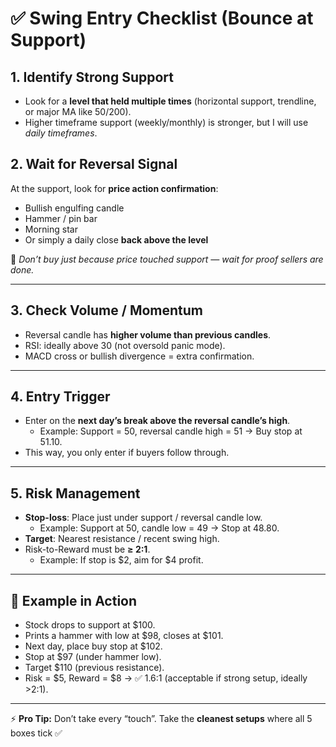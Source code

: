 # ✅ Swing Entry Checklist (Bounce at Support)

## 1. Identify Strong Support

- Look for a **level that held multiple times** (horizontal support, trendline, or major MA like 50/200).
- Higher timeframe support (weekly/monthly) is stronger, but I will use *daily timeframes*.

## 2. Wait for Reversal Signal

At the support, look for **price action confirmation**:

- Bullish engulfing candle  
- Hammer / pin bar  
- Morning star  
- Or simply a daily close **back above the level**

📌 *Don’t buy just because price touched support — wait for proof sellers are done.*

---

## 3. Check Volume / Momentum

- Reversal candle has **higher volume than previous candles**.  
- RSI: ideally above 30 (not oversold panic mode).  
- MACD cross or bullish divergence = extra confirmation.

---

## 4. Entry Trigger

- Enter on the **next day’s break above the reversal candle’s high**.  
  - Example: Support = 50, reversal candle high = 51 → Buy stop at 51.10.  
- This way, you only enter if buyers follow through.

---

## 5. Risk Management

- **Stop-loss**: Place just under support / reversal candle low.  
  - Example: Support at 50, candle low = 49 → Stop at 48.80.  
- **Target**: Nearest resistance / recent swing high.  
- Risk-to-Reward must be **≥ 2:1**.  
  - Example: If stop is $2, aim for $4 profit.

---

## 🔎 Example in Action

- Stock drops to support at $100.  
- Prints a hammer with low at $98, closes at $101.  
- Next day, place buy stop at $102.  
- Stop at $97 (under hammer low).  
- Target $110 (previous resistance).  
- Risk = $5, Reward = $8 → ✅ 1.6:1 (acceptable if strong setup, ideally >2:1).  

---

⚡ **Pro Tip:** Don’t take every “touch”. Take the **cleanest setups** where all 5 boxes tick ✅
